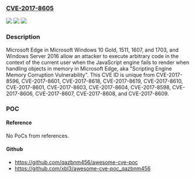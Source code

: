 ### [CVE-2017-8605](https://cve.mitre.org/cgi-bin/cvename.cgi?name=CVE-2017-8605)
![](https://img.shields.io/static/v1?label=Product&message=Windows%2010%20Gold%2C%201511%2C%201607%2C%20and%201703%2C%20and%20Windows%20Server%202016&color=blue)
![](https://img.shields.io/static/v1?label=Version&message=n%2Fa&color=blue)
![](https://img.shields.io/static/v1?label=Vulnerability&message=Remote%20Code%20Execution&color=brighgreen)

### Description

Microsoft Edge in Microsoft Windows 10 Gold, 1511, 1607, and 1703, and Windows Server 2016 allow an attacker to execute arbitrary code in the context of the current user when the JavaScript engine fails to render when handling objects in memory in Microsoft Edge, aka "Scripting Engine Memory Corruption Vulnerability". This CVE ID is unique from CVE-2017-8596, CVE-2017-8601, CVE-2017-8618, CVE-2017-8619, CVE-2017-8610, CVE-2017-8601, CVE-2017-8603, CVE-2017-8604, CVE-2017-8598, CVE-2017-8606, CVE-2017-8607, CVE-2017-8608, and CVE-2017-8609.

### POC

#### Reference
No PoCs from references.

#### Github
- https://github.com/qazbnm456/awesome-cve-poc
- https://github.com/xbl3/awesome-cve-poc_qazbnm456

